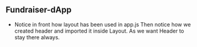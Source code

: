 ## Fundraiser-dApp
- Notice in front how layout has been used in app.js
    Then notice how we created header and imported it inside Layout. As we want Header to stay there always.
